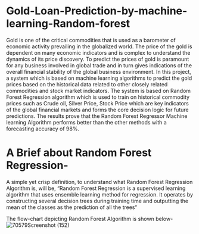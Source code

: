 # Gold-Loan-Prediction-by-machine-learning-Random-forest

Gold is  one of  the critical commodities  that  is used  as a barometer of  economic activity prevailing in  the globalized world. The price  of the gold is  dependent on many economic indicators and is complex to understand the dynamics of its price discovery. To predict the prices  of gold  is paramount  for  any  business  involved in  global trade  and in  turn  gives indications of the overall financial stability of the global business environment. In this project, a system which is based on machine learning algorithms to predict the gold prices based on the historical data related to other closely related commodities and stock market indicators. The system is based on Random Forest Regression algorithm which is used to train on historical commodity prices such as Crude oil, Silver Price, Stock Price which are key indicators  of  the  global  financial  markets  and  forms  the  core  decision  logic  for  future predictions. The results prove that the Random Forest Regressor Machine learning Algorithm performs better than the other methods with a forecasting accuracy of 98%.

# A Brief about Random Forest Regression-
A simple yet crisp definition, to understand what Random Forest Regression Algorithm is, will be, “Random Forest Regression is a supervised learning algorithm that uses ensemble learning method for regression. It operates by constructing several decision trees during training time and outputting the mean of the classes as the prediction of all the trees“

The flow-chart depicting Random Forest Algorithm is shown below-
![70579Screenshot (152)](https://user-images.githubusercontent.com/115232340/198563378-71ec4754-c0f6-400b-ab5b-2fe4f32c5fee.png)
